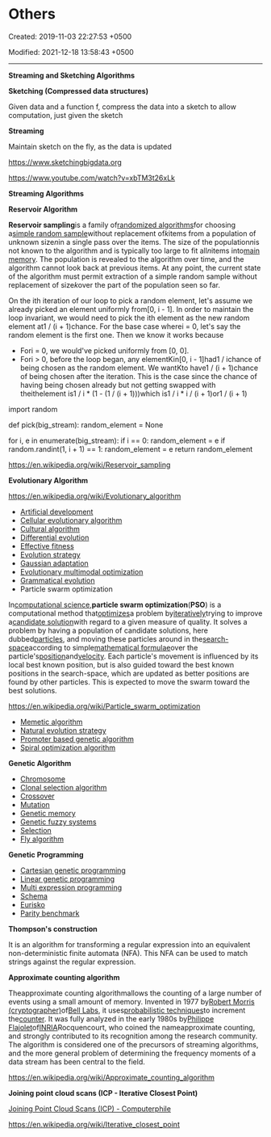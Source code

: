 # Others

Created: 2019-11-03 22:27:53 +0500

Modified: 2021-12-18 13:58:43 +0500

---

**Streaming and Sketching Algorithms**

**Sketching (Compressed data structures)**

Given data and a function f, compress the data into a sketch to allow computation, just given the sketch



**Streaming**

Maintain sketch on the fly, as the data is updated



<https://www.sketchingbigdata.org>

<https://www.youtube.com/watch?v=xbTM3t26xLk>



**Streaming Algorithms**

**Reservoir Algorithm**

**Reservoir sampling**is a family of[randomized algorithms](https://en.wikipedia.org/wiki/Randomized_algorithm)for choosing a[simple random sample](https://en.wikipedia.org/wiki/Simple_random_sample)without replacement of*k*items from a population of unknown size*n*in a single pass over the items. The size of the population*n*is not known to the algorithm and is typically too large to fit all*n*items into[main memory](https://en.wikipedia.org/wiki/Main_memory). The population is revealed to the algorithm over time, and the algorithm cannot look back at previous items. At any point, the current state of the algorithm must permit extraction of a simple random sample without replacement of size*k*over the part of the population seen so far.



On the ith iteration of our loop to pick a random element, let's assume we already picked an element uniformly from[0, i - 1]. In order to maintain the loop invariant, we would need to pick the ith element as the new random element at1 / (i + 1)chance. For the base case wherei = 0, let's say the random element is the first one. Then we know it works because
-   Fori = 0, we would've picked uniformly from [0, 0].
-   Fori > 0, before the loop began, any elementKin[0, i - 1]had1 / ichance of being chosen as the random element. We wantKto have1 / (i + 1)chance of being chosen after the iteration. This is the case since the chance of having being chosen already but not getting swapped with theithelement is1 / i * (1 - (1 / (i + 1)))which is1 / i * i / (i + 1)or1 / (i + 1)



import random

def pick(big_stream):
random_element = None

for i, e in enumerate(big_stream):
if i == 0:
random_element = e
if random.randint(1, i + 1) == 1:
random_element = e
return random_element



<https://en.wikipedia.org/wiki/Reservoir_sampling>



**Evolutionary Algorithm**

<https://en.wikipedia.org/wiki/Evolutionary_algorithm>


-   [Artificial development](https://en.wikipedia.org/wiki/Artificial_development)
-   [Cellular evolutionary algorithm](https://en.wikipedia.org/wiki/Cellular_evolutionary_algorithm)
-   [Cultural algorithm](https://en.wikipedia.org/wiki/Cultural_algorithm)
-   [Differential evolution](https://en.wikipedia.org/wiki/Differential_evolution)
-   [Effective fitness](https://en.wikipedia.org/wiki/Effective_fitness)
-   [Evolution strategy](https://en.wikipedia.org/wiki/Evolution_strategy)
-   [Gaussian adaptation](https://en.wikipedia.org/wiki/Gaussian_adaptation)
-   [Evolutionary multimodal optimization](https://en.wikipedia.org/wiki/Evolutionary_multimodal_optimization)
-   [Grammatical evolution](https://en.wikipedia.org/wiki/Grammatical_evolution)
-   Particle swarm optimization

In[computational science](https://en.wikipedia.org/wiki/Computational_science),**particle swarm optimization**(**PSO**) is a computational method that[optimizes](https://en.wikipedia.org/wiki/Mathematical_optimization)a problem by[iteratively](https://en.wikipedia.org/wiki/Iterative_method)trying to improve a[candidate solution](https://en.wikipedia.org/wiki/Candidate_solution)with regard to a given measure of quality. It solves a problem by having a population of candidate solutions, here dubbed[particles](https://en.wikipedia.org/wiki/Point_particle), and moving these particles around in the[search-space](https://en.wikipedia.org/wiki/Optimization_(mathematics)#Concepts_and_notation)according to simple[mathematical formulae](https://en.wikipedia.org/wiki/Formula)over the particle's[position](https://en.wikipedia.org/wiki/Position_(vector))and[velocity](https://en.wikipedia.org/wiki/Velocity). Each particle's movement is influenced by its local best known position, but is also guided toward the best known positions in the search-space, which are updated as better positions are found by other particles. This is expected to move the swarm toward the best solutions.



<https://en.wikipedia.org/wiki/Particle_swarm_optimization>


-   [Memetic algorithm](https://en.wikipedia.org/wiki/Memetic_algorithm)
-   [Natural evolution strategy](https://en.wikipedia.org/wiki/Natural_evolution_strategy)
-   [Promoter based genetic algorithm](https://en.wikipedia.org/wiki/Promoter_based_genetic_algorithm)
-   [Spiral optimization algorithm](https://en.wikipedia.org/wiki/Spiral_optimization_algorithm)



**Genetic Algorithm**
-   [Chromosome](https://en.wikipedia.org/wiki/Chromosome_(genetic_algorithm))
-   [Clonal selection algorithm](https://en.wikipedia.org/wiki/Clonal_selection_algorithm)
-   [Crossover](https://en.wikipedia.org/wiki/Crossover_(genetic_algorithm))
-   [Mutation](https://en.wikipedia.org/wiki/Mutation_(genetic_algorithm))
-   [Genetic memory](https://en.wikipedia.org/wiki/Genetic_memory_(computer_science))
-   [Genetic fuzzy systems](https://en.wikipedia.org/wiki/Genetic_fuzzy_systems)
-   [Selection](https://en.wikipedia.org/wiki/Selection_(genetic_algorithm))
-   [Fly algorithm](https://en.wikipedia.org/wiki/Fly_algorithm)



**Genetic Programming**
-   [Cartesian genetic programming](https://en.wikipedia.org/wiki/Cartesian_genetic_programming)
-   [Linear genetic programming](https://en.wikipedia.org/wiki/Linear_genetic_programming)
-   [Multi expression programming](https://en.wikipedia.org/wiki/Multi_expression_programming)
-   [Schema](https://en.wikipedia.org/wiki/Schema_(genetic_algorithms))
-   [Eurisko](https://en.wikipedia.org/wiki/Eurisko)
-   [Parity benchmark](https://en.wikipedia.org/wiki/Parity_benchmark)



**Thompson's construction**

It is an algorithm for transforming a regular expression into an equivalent non-deterministic finite automata (NFA). This NFA can be used to match strings against the regular expression.



**Approximate counting algorithm**

Theapproximate counting algorithmallows the counting of a large number of events using a small amount of memory. Invented in 1977 by[Robert Morris (cryptographer)](https://en.wikipedia.org/wiki/Robert_Morris_(cryptographer))of[Bell Labs](https://en.wikipedia.org/wiki/Bell_Labs), it uses[probabilistic techniques](https://en.wikipedia.org/wiki/Randomized_algorithm)to increment the[counter](https://en.wikipedia.org/wiki/Counter_(digital)). It was fully analyzed in the early 1980s by[Philippe Flajolet](https://en.wikipedia.org/wiki/Philippe_Flajolet)of[INRIA](https://en.wikipedia.org/wiki/INRIA)Rocquencourt, who coined the nameapproximate counting, and strongly contributed to its recognition among the research community. The algorithm is considered one of the precursors of streaming algorithms, and the more general problem of determining the frequency moments of a data stream has been central to the field.



<https://en.wikipedia.org/wiki/Approximate_counting_algorithm>



**Joining point cloud scans (ICP - Iterative Closest Point)**

[Joining Point Cloud Scans (ICP) - Computerphile](https://youtu.be/4uWSo8v3iQA)

<https://en.wikipedia.org/wiki/Iterative_closest_point>
